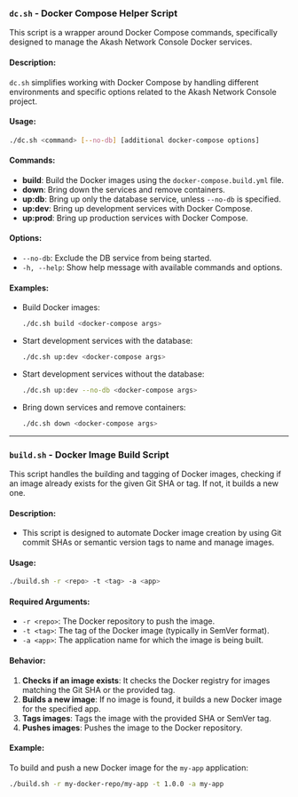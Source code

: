 ### `dc.sh` - Docker Compose Helper Script


This script is a wrapper around Docker Compose commands, specifically designed to manage the Akash Network Console Docker services.

#### Description:
`dc.sh` simplifies working with Docker Compose by handling different environments and specific options related to the Akash Network Console project.

#### Usage:
```bash
./dc.sh <command> [--no-db] [additional docker-compose options]
```

#### Commands:
- **build**: Build the Docker images using the `docker-compose.build.yml` file.
- **down**: Bring down the services and remove containers.
- **up:db**: Bring up only the database service, unless `--no-db` is specified.
- **up:dev**: Bring up development services with Docker Compose.
- **up:prod**: Bring up production services with Docker Compose.

#### Options:
- `--no-db`: Exclude the DB service from being started.
- `-h, --help`: Show help message with available commands and options.

#### Examples:
- Build Docker images:
  ```bash
  ./dc.sh build <docker-compose args>
  ```
- Start development services with the database:
  ```bash
  ./dc.sh up:dev <docker-compose args>
  ```
- Start development services without the database:
  ```bash
  ./dc.sh up:dev --no-db <docker-compose args>
  ```
- Bring down services and remove containers:
  ```bash
  ./dc.sh down <docker-compose args>
  ```

---

### `build.sh` - Docker Image Build Script

This script handles the building and tagging of Docker images, checking if an image already exists for the given Git SHA or tag. If not, it builds a new one.

#### Description:
- This script is designed to automate Docker image creation by using Git commit SHAs or semantic version tags to name and manage images.

#### Usage:
```bash
./build.sh -r <repo> -t <tag> -a <app>
```

#### Required Arguments:
- `-r <repo>`: The Docker repository to push the image.
- `-t <tag>`: The tag of the Docker image (typically in SemVer format).
- `-a <app>`: The application name for which the image is being built.

#### Behavior:
1. **Checks if an image exists**: It checks the Docker registry for images matching the Git SHA or the provided tag.
2. **Builds a new image**: If no image is found, it builds a new Docker image for the specified app.
3. **Tags images**: Tags the image with the provided SHA or SemVer tag.
4. **Pushes images**: Pushes the image to the Docker repository.

#### Example:
To build and push a new Docker image for the `my-app` application:
```bash
./build.sh -r my-docker-repo/my-app -t 1.0.0 -a my-app
```
